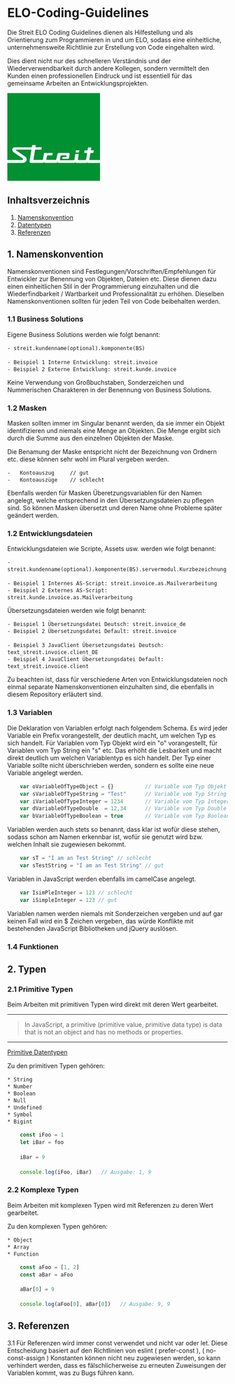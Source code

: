 # ELO-Coding-Guidelines
Die Streit ELO Coding Guidelines dienen als Hilfestellung und als Orientierung zum Programmieren in und um ELO, 
sodass eine einheitliche, unternehmensweite Richtlinie zur Erstellung von Code eingehalten wird.

Dies dient nicht nur des schnelleren Verständnis und der Wiederverwendbarkeit durch andere Kollegen, 
sondern vermittelt den Kunden einen professionellen Eindruck und ist essentiell für das gemeinsame Arbeiten an 
Entwicklungsprojekten.

![Alt text](./assets/streit_logo.jpg?raw=true "Title")

## Inhaltsverzeichnis

1. [ Namenskonvention ](#naming-conventions)
2. [ Datentypen ](#types)
3. [ Referenzen ](#references)

<a name="naming-conventions"></a>
## 1. Namenskonvention
Namenskonventionen sind Festlegungen/Vorschriften/Empfehlungen für Entwickler zur Benennung von Objekten, Dateien etc.
Diese dienen dazu einen einheitlichen Stil in der Programmierung einzuhalten und die Wiederfindbarkeit / Wartbarkeit und Professionalität zu erhöhen.
Dieselben Namenskonventionen sollten für jeden Teil von Code beibehalten werden.

### 1.1 Business Solutions
Eigene Business Solutions werden wie folgt benannt: 

    - streit.kundenname(optional).komponente(BS)

    - Beispiel 1 Interne Entwicklung: streit.invoice
    - Beispiel 2 Externe Entwicklung: streit.kunde.invoice 

Keine Verwendung von Großbuchstaben, Sonderzeichen und Nummerischen Charakteren in der Benennung von Business Solutions.

### 1.2 Masken
Masken sollten immer im Singular benannt werden, da sie immer ein Objekt identifizieren und niemals eine Menge an Objekten.
Die Menge ergibt sich durch die Summe aus den einzelnen Objekten der Maske.

Die Benamung der Maske entspricht nicht der Bezeichnung von Ordnern etc. diese können sehr wohl im Plural vergeben werden.

    -   Kontoauszug     // gut
    -   Kontoauszüge    // schlecht

Ebenfalls werden für Masken Überetzungsvariablen für den Namen angelegt, welche entsprechend in den Übersetzungsdateien zu pflegen sind.
So können Masken übersetzt und deren Name ohne Probleme später geändert werden.

### 1.2 Entwicklungsdateien
Entwicklungsdateien wie Scripte, Assets usw. werden wie folgt benannt: 

    - streit.kundenname(optional).komponente(BS).servermodul.Kurzbezeichnung

    - Beispiel 1 Internes AS-Script: streit.invoice.as.Mailverarbeitung
    - Beispiel 2 Externes AS-Script: streit.kunde.invoice.as.Mailverarbeitung

Übersetzungsdateien werden wie folgt benannt: 

    - Beispiel 1 Übersetzungsdatei Deutsch: streit.invoice_de
    - Beispiel 2 Übersetzungsdatei Default: streit.invoice
    
    - Beispiel 3 JavaClient Übersetzungsdatei Deutsch: text_streit.invoice.client_DE
    - Beispiel 4 JavaClient Übersetzungsdatei Default: text_streit.invoice.client

Zu beachten ist, dass für verschiedene Arten von Entwicklungsdateien noch einmal separate Namenskonventionen einzuhalten sind, die
ebenfalls in diesem Repository erläutert sind.


### 1.3 Variablen
Die Deklaration von Variablen erfolgt nach folgendem Schema. Es wird jeder Variable ein Prefix vorangestellt, der deutlich macht, 
um welchen Typ es sich handelt. Für Variablen vom Typ Objekt wird ein "o" vorangestellt, für Variablen vom Typ String ein "s" etc.
Das erhöht die Lesbarkeit und macht direkt deutlich um welchen Variablentyp es sich handelt. Der Typ einer Variable sollte nicht überschrieben werden, 
sondern es sollte eine neue Variable angelegt werden.


```JavaScript
    var oVariableOfTypeObject = {}          // Variable vom Typ Objekt
    var sVariableOfTypeString = "Test"      // Variable vom Typ String
    var iVariableOfTypeInteger = 1234       // Variable vom Typ Integer
    var dVariableOfTypeDouble  = 12,34      // Variable vom Typ Double
    var bVariableOfTypeBoolean = true       // Variable vom Typ Boolean
```

Variablen werden auch stets so benannt, dass klar ist wofür diese stehen, sodass schon am Namen erkennbar ist, 
wofür sie genutzt wird bzw. welchen Inhalt sie zugewiesen bekommt. 

```JavaScript
    var sT = "I am an Test String" // schlecht
    var sTestString = "I am an Test String" // gut
```

Variablen in JavaScript werden ebenfalls im camelCase angelegt. 

```JavaScript
    var IsimPleInteger = 123 // schlecht
    var iSimpleInteger = 123 // gut
```

Variablen namen werden niemals mit Sonderzeichen vergeben und auf gar keinen Fall wird ein $ Zeichen vergeben, das würde Konflikte mit
bestehenden JavaScript Bibliotheken und jQuery auslösen.

### 1.4 Funktionen


<a name="types"></a>
## 2. Typen

### 2.1 Primitive Typen
Beim Arbeiten mit primitiven Typen wird direkt mit deren Wert gearbeitet. 

---
> In JavaScript, a primitive (primitive value, primitive data type) is data that is not an object and has no methods or properties.
---

<a href="https://developer.mozilla.org/en-US/docs/Glossary/Primitive">Primitive Datentypen</a>

Zu den primitiven Typen gehören: 

    * String
    * Number
    * Boolean
    * Null
    * Undefined
    * Symbol 
    * Bigint

```JavaScript
    const iFoo = 1
    let iBar = foo

    iBar = 9

    console.log(iFoo, iBar)   // Ausgabe: 1, 9
```

### 2.2 Komplexe Typen
Beim Arbeiten mit komplexen Typen wird mit Referenzen zu deren Wert gearbeitet.

Zu den komplexen Typen gehören: 

    * Object
    * Array
    * Function 

```JavaScript
    const aFoo = [1, 2]
    const aBar = aFoo
    
    aBar[0] = 9

    console.log(aFoo[0], aBar[0])   // Ausgabe: 9, 9
```


<a name="references"></a>
## 3. Referenzen

3.1 Für Referenzen wird immer const verwendet und nicht var oder let. Diese Entscheidung basiert auf den Richtlinien von eslint ( prefer-const ), ( no-const-assign )
Konstanten können nicht neu zugewiesen werden, so kann verhindert werden, dass es fälschlicherweise zu erneuten Zuweisungen der Variablen kommt, was zu Bugs führen kann.


